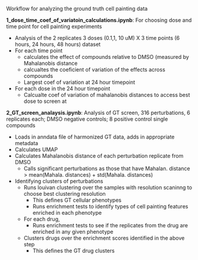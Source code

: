 Workflow for analyzing the ground truth cell painting data

**1_dose_time_coef_of_variatoin_calculations.ipynb**: For choosing dose and time point for cell painting experiments
- Analysis of the 2 replicates 3 doses (0.1,1, 10 uM) X 3 time points (6 hours, 24 hours, 48 hours) dataset
- For each time point
    - calculates the effect of compounds relative to DMSO (measured by Mahalanobis distance
    - calcualtes the coeficient of variation of the effects across compounds
    - Largest coef of variation at 24 hour timepoint
- For each dose in the 24 hour timepoint
    - Calcualte coef of variation of mahalanobis distances to access best dose to screen at

**2_GT_screen_analaysis.ipynb**: Analysis of GT screen, 316 perturbations, 6 replicates each; DMSO negative controls; 8 positive control single compounds
- Loads in anndata file of harmonized GT data, adds in appropriate metadata
- Calculates UMAP 
- Calculates Mahalanobis distance of each perturbation replicate from DMSO
    - Calls significant perturbations as those that have Mahalan. distance > mean(Mahala. distances) + std(Mahala. distances)
- Identifying clusters of perturbations
    - Runs louivan clustering over the samples with resolution scaninng to choose best clustering resolution
        - This defines GT cellular phenotypes
        - Runs enrichment tests to identify types of cell painting features enriched in each phenotype
    - For each drug,
        - Runs enrichment tests to see if the replicates from the drug are enriched in any given phenotype
    - Clusters drugs over the enrichment scores identified in the above step
        - This defines the GT drug clusters
